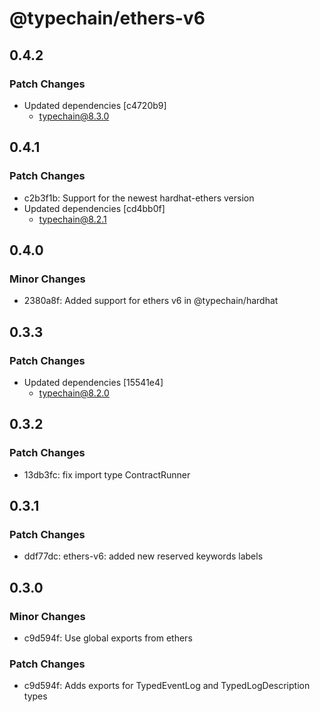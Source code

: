# @typechain/ethers-v6

## 0.4.2

### Patch Changes

- Updated dependencies [c4720b9]
  - typechain@8.3.0

## 0.4.1

### Patch Changes

- c2b3f1b: Support for the newest hardhat-ethers version
- Updated dependencies [cd4bb0f]
  - typechain@8.2.1

## 0.4.0

### Minor Changes

- 2380a8f: Added support for ethers v6 in @typechain/hardhat

## 0.3.3

### Patch Changes

- Updated dependencies [15541e4]
  - typechain@8.2.0

## 0.3.2

### Patch Changes

- 13db3fc: fix import type ContractRunner

## 0.3.1

### Patch Changes

- ddf77dc: ethers-v6: added new reserved keywords labels

## 0.3.0

### Minor Changes

- c9d594f: Use global exports from ethers

### Patch Changes

- c9d594f: Adds exports for TypedEventLog and TypedLogDescription types
